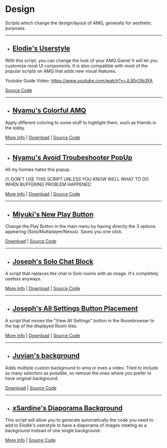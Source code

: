 # **Design**

Scripts which change the design/layout of AMQ, generally for aesthetic purposes.

---

- ## <ins>Elodie's Userstyle</ins>

With this script, you can change the look of your AMQ Game! It will let you customize most UI components.
 It is also compatible with most of the popular scripts on AMQ that adds new visual features.

Youtube Guide Video: <https://www.youtube.com/watch?v=JL85rOIb3FA>

[Source Code](https://userstyles.world/user/melodyelodie)

---

- ## <ins>Nyamu's Colorful AMQ</ins>

Apply different coloring to some stuff to highlight them, such as friends in the lobby.

[More Info](https://github.com/nyamu-amq/amq_scripts#amqhighlightfriendsuserjs) |
[Download](https://github.com/nyamu-amq/amq_scripts/raw/master/amqHighlightFriends.user.js) |
[Source Code](https://github.com/nyamu-amq/amq_scripts/blob/master/amqHighlightFriends.user.js)

---

- ## <ins>Nyamu's Avoid Troubeshooter PopUp</ins>

All my homies hates this popup.

/!\ DON'T USE THIS SCRIPT UNLESS YOU KNOW WELL WHAT TO DO WHEN BUFFERING PROBLEM HAPPENED

[More Info](https://github.com/nyamu-amq/amq_scripts#amqavoidtroubleshooterpopupuserjs) |
[Download](https://github.com/nyamu-amq/amq_scripts/raw/master/amqAvoidTroubleShooterPopup.user.js) |
[Source Code](https://github.com/nyamu-amq/amq_scripts/blob/master/amqAvoidTroubleShooterPopup.user.js)

---

- ## <ins>Miyuki's New Play Button</ins>

Change the Play Button in the main menu by having directly the 3 options appearing (Solo/Multiplayer/Nexus). Saves you one click.

[Download](https://github.com/Mxyuki/AMQ-Scripts/raw/main/amqPlayButtonChange.user.js) |
[Source Code](https://github.com/Mxyuki/AMQ-Scripts/blob/main/amqPlayButtonChange.user.js)

---

- ## <ins>Joseph's Solo Chat Block</ins>

A script that replaces the chat in Solo rooms with an image. It's completely useless anyways.

[More Info](https://github.com/TheJoseph98/AMQ-Scripts#solo-chat-block-amqsolochatblockuserjs) |
[Download](https://github.com/TheJoseph98/AMQ-Scripts/raw/master/amqSoloChatBlock.user.js) |
[Source Code](https://github.com/TheJoseph98/AMQ-Scripts/blob/master/amqSoloChatBlock.user.js)

---

- ## <ins>Joseph's All Settings Button Placement</ins>

A script that moves the "View All Settings" button in the Roombrowser to the top of the displayed Room tiles.

[More Info](https://github.com/TheJoseph98/AMQ-Scripts#amq-room-browser-placement-amqroombrowserfixuserjs) |
[Download](https://github.com/TheJoseph98/AMQ-Scripts/raw/master/amqRoomBrowserFix.user.js) |
[Source Code](https://github.com/TheJoseph98/AMQ-Scripts/blob/master/amqRoomBrowserFix.user.js)

---

- ## <ins>Juvian's background</ins>

Adds multiple custom background to amq or even a video. Tried to include as many selectors as possible, so remove the ones where you prefer to have original background.

[Download](https://github.com/amq-script-project/AMQ-Scripts/raw/master/design/amqBackground.user.js) |
[Source Code](https://github.com/amq-script-project/AMQ-Scripts/blob/master/design/amqBackground.user.js)

---

- ## <ins>xSardine's Diaporama Background</ins>

This script will allow you to generate automatically the code you need to add to Elodie's userstyle to have a diaporama of images rotating as a background instead of one single background.

[More Info](https://github.com/xSardine/AMQ-Stuff/tree/main/DiaporamaBackgroundCSSGenerator#diaporama-background-css-generator) |
[Source Code](https://github.com/xSardine/AMQ-Stuff/tree/main/DiaporamaBackgroundCSSGenerator)
